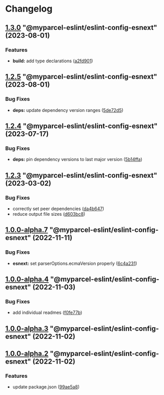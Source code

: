 # Changelog

<!-- MONODEPLOY:BELOW -->

## [1.3.0](https://github/myparcelnl/eslint/compare/@myparcel-eslint/eslint-config-esnext@1.2.5...@myparcel-eslint/eslint-config-esnext@1.3.0) "@myparcel-eslint/eslint-config-esnext" (2023-08-01)


### Features

* **build:** add type declarations ([a2fd901](https://github/myparcelnl/eslint/commit/a2fd901740f9ee4a536f7672ebf0f46441512697))




## [1.2.5](https://github/myparcelnl/eslint/compare/@myparcel-eslint/eslint-config-esnext@1.2.4...@myparcel-eslint/eslint-config-esnext@1.2.5) "@myparcel-eslint/eslint-config-esnext" (2023-08-01)


### Bug Fixes

* **deps:** update dependency version ranges ([5de72d5](https://github/myparcelnl/eslint/commit/5de72d5238ff39c4b010926c159bcaeb4b8ccf53))




## [1.2.4](https://github/myparcelnl/eslint/compare/@myparcel-eslint/eslint-config-esnext@1.2.3...@myparcel-eslint/eslint-config-esnext@1.2.4) "@myparcel-eslint/eslint-config-esnext" (2023-07-17)


### Bug Fixes

* **deps:** pin dependency versions to last major version ([5b14ffa](https://github/myparcelnl/eslint/commit/5b14ffa38c220bd614d46bfe61845c40e638255c))




## [1.2.3](https://github/myparcelnl/eslint/compare/@myparcel-eslint/eslint-config-esnext@1.2.2...@myparcel-eslint/eslint-config-esnext@1.2.3) "@myparcel-eslint/eslint-config-esnext" (2023-03-02)


### Bug Fixes

* correctly set peer dependencies ([da4b647](https://github/myparcelnl/eslint/commit/da4b6474c8f3b996ecfb3fe571c46e4c97eb0104))
* reduce output file sizes ([d603bc8](https://github/myparcelnl/eslint/commit/d603bc80a73f0911e6734fcbf2049bf110704821))




## [1.0.0-alpha.7](https://github/myparcelnl/eslint/compare/@myparcel-eslint/eslint-config-esnext@1.0.0-alpha.6...@myparcel-eslint/eslint-config-esnext@1.0.0-alpha.7) "@myparcel-eslint/eslint-config-esnext" (2022-11-11)


### Bug Fixes

* **esnext:** set parserOptions.ecmaVersion properly ([6c4a231](https://github/myparcelnl/eslint/commit/6c4a2311cae36b9313a5181993b289e882e228d5))




## [1.0.0-alpha.4](https://github/myparcelnl/eslint/compare/@myparcel-eslint/eslint-config-esnext@1.0.0-alpha.3...@myparcel-eslint/eslint-config-esnext@1.0.0-alpha.4) "@myparcel-eslint/eslint-config-esnext" (2022-11-03)


### Bug Fixes

* add individual readmes ([f0fe77b](https://github/myparcelnl/eslint/commit/f0fe77bd13668afdc7472d474aa967771945ae99))




## [1.0.0-alpha.3](https://github/myparcelnl/eslint/compare/@myparcel-eslint/eslint-config-esnext@1.0.0-alpha.2...@myparcel-eslint/eslint-config-esnext@1.0.0-alpha.3) "@myparcel-eslint/eslint-config-esnext" (2022-11-02)




## [1.0.0-alpha.2](https://github/myparcelnl/eslint/compare/@myparcel-eslint/eslint-config-esnext@1.0.0-alpha.0...@myparcel-eslint/eslint-config-esnext@1.0.0-alpha.2) "@myparcel-eslint/eslint-config-esnext" (2022-11-02)


### Features

* update package.json ([99ae5a8](https://github/myparcelnl/eslint/commit/99ae5a866389101f92e0b7ea077306d9dabb44e4))


